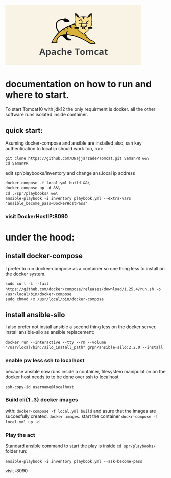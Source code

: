 ![tomcat](spr/playbooks/tomcat.png)
# documentation on how to run and where to start.

To start Tomcat10 with jdk12 the only requirment is docker. all the other software runs isolated inside container.

## quick start:
Asuming docker-compose and ansible are installed also, ssh key authentication to local ip should work too, run:

```
git clone https://github.com/DNajjarzade/Tomcat.git SamanPR &&\
cd SamanPR
```

edit spr/playbooks/inventory and change ans.local ip address

```
docker-compose -f local.yml build &&\
docker-compose up -d &&\
cd ./spr/playbooks/ &&\
ansible-playbook -i inventory playbook.yml --extra-vars "ansible_become_pass=DockerHostPass" 
```

### visit DockerHostIP:8090

# under the hood:
## install docker-compose
I prefer to run docker-compose as a container so one thing less to install on the docker system. 

```
sudo curl -L --fail https://github.com/docker/compose/releases/download/1.25.4/run.sh -o /usr/local/bin/docker-compose
sudo chmod +x /usr/local/bin/docker-compose
```

## install ansible-silo
I also prefer not install ansible a second thing less on the docker server. install ansible-silo as ansible replacement:

```
docker run --interactive --tty --rm --volume "/usr/local/bin:/silo_install_path" grpn/ansible-silo:2.2.0 --install
```

### enable pw less ssh to localhost
because ansible now runs inside a container, filesystem manipulation on the docker host needs to to be done over ssh to localhost

```
ssh-copy-id username@localhost
```  

### Build cli{1..3} docker images 
with: ```docker-compose -f local.yml build``` and asure that the images are succesfully created. ```docker images```.
start the container ```dockr-compose -f local.yml up -d```

### Play the act
Standard ansible command to start the play is inside ```cd spr/playbooks/``` folder run:

```
ansible-playbook -i inventory playbook.yml --ask-become-pass
```

visit <Host IP>:8090

